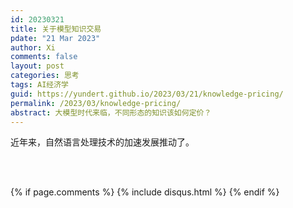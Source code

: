 ```yaml
---
id: 20230321
title: 关于模型知识交易
pdate: "21 Mar 2023"
author: Xi
comments: false
layout: post
categories: 思考
tags: AI经济学
guid: https://yundert.github.io/2023/03/21/knowledge-pricing/
permalink: /2023/03/knowledge-pricing/
abstract: 大模型时代来临，不同形态的知识该如何定价？
---
```



近年来，自然语言处理技术的加速发展推动了。



<br><br>




<script>
(function(){
        var elems = document.getElementsByClassName("view");
        elems[elems.length-1].remove();})();
</script>
{% if page.comments %}
    {% include disqus.html %}
{% endif %}